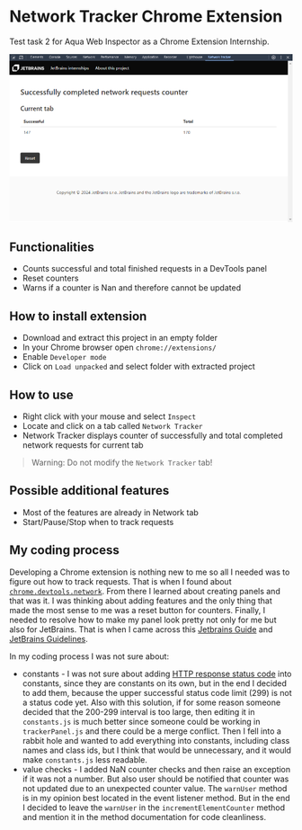 # Network Tracker Chrome Extension

Test task 2 for Aqua Web Inspector as a Chrome Extension Internship.

![Logo](./img/app.png "Network Tracker Chrome Extension")

## Functionalities

- Counts successful and total finished requests in a DevTools panel
- Reset counters
- Warns if a counter is Nan and therefore cannot be updated

## How to install extension

- Download and extract this project in an empty folder
- In your Chrome browser open `chrome://extensions/`
- Enable `Developer mode`
- Click on `Load unpacked` and select folder with extracted project

## How to use

- Right click with your mouse and select `Inspect`
- Locate and click on a tab called `Network Tracker`
- Network Tracker displays counter of successfully and total completed network requests for current tab

> Warning: Do not modify the `Network Tracker` tab!

## Possible additional features

- Most of the features are already in Network tab
- Start/Pause/Stop when to track requests

## My coding process

Developing a Chrome extension is nothing new to me so all I needed was to figure out how to track requests. That is when
I found
about [`chrome.devtools.network`](https://developer.chrome.com/docs/extensions/reference/api/devtools/network?hl=en).
From there I learned about creating panels and that was it. I was thinking about adding features and the only thing that
made the most sense to me was a reset button for counters. Finally, I needed to resolve how to make my panel look pretty
not only for me but also for JetBrains. That is when I came across
this [Jetbrains Guide](https://www.jetbrains.com/guide/python/tutorials/sphinx_sites/design/)
and [JetBrains Guidelines](https://www.jetbrains.com/company/brand/#logos-and-icons).

In my coding process I was not sure about:

- constants - I was not sure about
  adding [HTTP response status code](https://developer.mozilla.org/en-US/docs/Web/HTTP/Status) into constants, since
  they are constants on its own, but in the end I decided to add them, because the upper successful status code limit
  (299) is not a status code yet. Also with this solution, if for some reason someone decided that the 200-299 interval
  is too large, then editing it in `constants.js` is much better since someone could be working in `trackerPanel.js` and
  there could be a merge conflict. Then I fell into a rabbit hole and wanted to add everything into constants, including
  class
  names and class ids, but I think that would be unnecessary, and it would make `constants.js` less readable.
- value checks - I added NaN counter checks and then raise an exception if it was not a number. But also user should be
  notified that counter was not updated due to an unexpected counter value. The `warnUser` method is in my opinion best
  located in the event listener method. But in the end I decided to leave the `warnUser` in
  the `incrementElementCounter` method and mention it in the method documentation for code cleanliness.